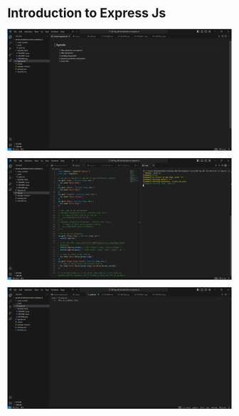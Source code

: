 # Introduction to Express Js

![Alt text](README_IMGS/README.png)

![Alt text](README_IMGS/README-1.png)

![Alt text](README_IMGS/README-2.png)